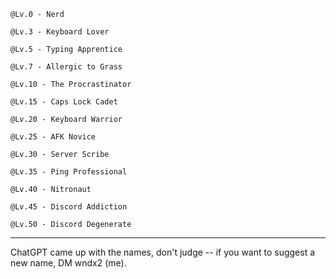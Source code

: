 `@Lv.0 - Nerd`

`@Lv.3 - Keyboard Lover`

`@Lv.5 - Typing Apprentice`

`@Lv.7 - Allergic to Grass`

`@Lv.10 - The Procrastinator`

`@Lv.15 - Caps Lock Cadet`

`@Lv.20 - Keyboard Warrior`
 
`@Lv.25 - AFK Novice`
 
`@Lv.30 - Server Scribe`
 
`@Lv.35 - Ping Professional`

`@Lv.40 - Nitronaut`

`@Lv.45 - Discord Addiction`

`@Lv.50 - Discord Degenerate`

---

ChatGPT came up with the names, don't judge -- if you want to suggest a new name, DM wndx2 (me).
